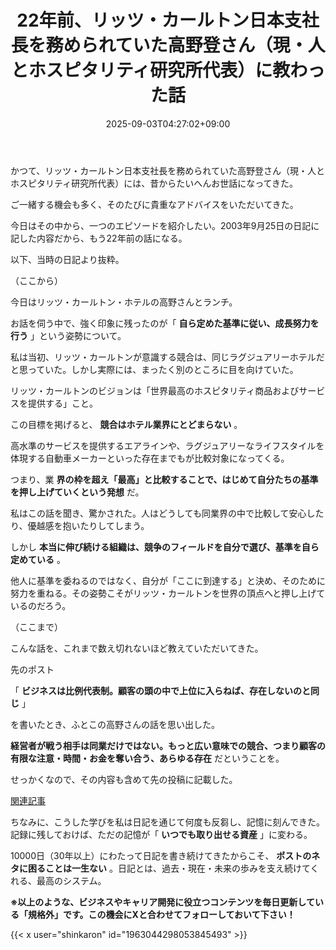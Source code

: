 ﻿---
title: "22年前、リッツ・カールトン日本支社長を務められていた高野登さん（現・人とホスピタリティ研究所代表）に教わった話"
date: 2025-09-03T04:27:02+09:00
draft: false
---

かつて、リッツ・カールトン日本支社長を務められていた高野登さん（現・人とホスピタリティ研究所代表）には、昔からたいへんお世話になってきた。

ご一緒する機会も多く、そのたびに貴重なアドバイスをいただいてきた。

今日はその中から、一つのエピソードを紹介したい。2003年9月25日の日記に記した内容だから、もう22年前の話になる。

以下、当時の日記より抜粋。

（ここから）

今日はリッツ・カールトン・ホテルの高野さんとランチ。

お話を伺う中で、強く印象に残ったのが「 **自ら定めた基準に従い、成長努力を行う** 」という姿勢について。

私は当初、リッツ・カールトンが意識する競合は、同じラグジュアリーホテルだと思っていた。しかし実際には、まったく別のところに目を向けていた。

リッツ・カールトンのビジョンは「世界最高のホスピタリティ商品およびサービスを提供する」こと。

この目標を掲げると、 **競合はホテル業界にとどまらない** 。

高水準のサービスを提供するエアラインや、ラグジュアリーなライフスタイルを体現する自動車メーカーといった存在までもが比較対象になってくる。

つまり、業 **界の枠を超え「最高」と比較することで、はじめて自分たちの基準を押し上げていくという発想** だ。

私はこの話を聞き、驚かされた。人はどうしても同業界の中で比較して安心したり、優越感を抱いたりしてしまう。

しかし **本当に伸び続ける組織は、競争のフィールドを自分で選び、基準を自ら定めている** 。

他人に基準を委ねるのではなく、自分が「ここに到達する」と決め、そのために努力を重ねる。その姿勢こそがリッツ・カールトンを世界の頂点へと押し上げているのだろう。

（ここまで）

こんな話を、これまで数え切れないほど教えていただいてきた。

先のポスト

「 **ビジネスは比例代表制。顧客の頭の中で上位に入らねば、存在しないのと同じ** 」

を書いたとき、ふとこの高野さんの話を思い出した。

 **経営者が戦う相手は同業だけではない。もっと広い意味での競合、つまり顧客の有限な注意・時間・お金を奪い合う、あらゆる存在** だということを。

せっかくなので、その内容も含めて先の投稿に記載した。



[関連記事](https://note.com/shinkaron/n/n62ca28eaa69d)

ちなみに、こうした学びを私は日記を通じて何度も反芻し、記憶に刻んできた。記録に残しておけば、ただの記憶が「 **いつでも取り出せる資産** 」に変わる。

10000日（30年以上）にわたって日記を書き続けてきたからこそ、 **ポストのネタに困ることは一生ない** 。日記とは、過去・現在・未来の歩みを支え続けてくれる、最高のシステム。



**※以上のような、ビジネスやキャリア開発に役立つコンテンツを毎日更新している「規格外」です。この機会にXと合わせてフォローしておいて下さい！**



{{< x user="shinkaron" id="1963044298053845493" >}}